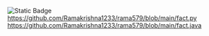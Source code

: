 ![Static Badge](https://img.shields.io/badge/build-passing-brightgreen?style=flat&logo=appveyor&logoColor=violet&logoSize=auto&label=healthiness&labelColor=abcdef&color=fedcba&cacheSeconds=3600)
https://github.com/Ramakrishna1233/rama579/blob/main/fact.py
https://github.com/Ramakrishna1233/rama579/blob/main/fact.java
